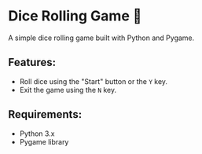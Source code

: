 # Dice Rolling Game 🎲
A simple dice rolling game built with Python and Pygame.

## Features:
- Roll dice using the "Start" button or the `Y` key.
- Exit the game using the `N` key.

## Requirements:
- Python 3.x
- Pygame library



